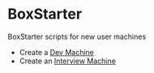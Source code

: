 # BoxStarter
BoxStarter scripts for new user machines


* Create a [Dev Machine](http://boxstarter.org/package/nr/url?https://raw.githubusercontent.com/dotalign/BoxStarter/master/DevMachine.ps1)
* Create an [Interview Machine](http://boxstarter.org/package/nr/url?https://raw.githubusercontent.com/dotalign/BoxStarter/master/InterviewBox.ps1)

